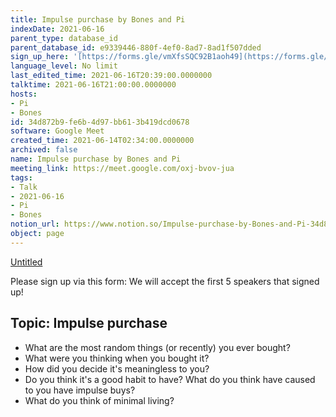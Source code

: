 ```yaml
---
title: Impulse purchase by Bones and Pi
indexDate: 2021-06-16
parent_type: database_id
parent_database_id: e9339446-880f-4ef0-8ad7-8ad1f507dded
sign_up_here: '[https://forms.gle/vmXfsSQC92B1aoh49](https://forms.gle/vmXfsSQC92B1aoh49)'
language_level: No limit
last_edited_time: 2021-06-16T20:39:00.0000000
talktime: 2021-06-16T21:00:00.0000000
hosts:
- Pi
- Bones
id: 34d872b9-fe6b-4d97-bb61-3b419dcd0678
software: Google Meet
created_time: 2021-06-14T02:34:00.0000000
archived: false
name: Impulse purchase by Bones and Pi
meeting_link: https://meet.google.com/oxj-bvov-jua
tags:
- Talk
- 2021-06-16
- Pi
- Bones
notion_url: https://www.notion.so/Impulse-purchase-by-Bones-and-Pi-34d872b9fe6b4d97bb613b419dcd0678
object: page
---
```


[Untitled](https://www.notion.so/cd877e06ad7149f69157f2c71bad5cca)   

Please sign up via this form:
We will accept the first  5 speakers  that signed up! 


## Topic: Impulse purchase

   - What are the most random things (or recently) you ever bought?
   - What were you thinking when you bought it?
   - How did you decide it's meaningless to you?
   - Do you think it's a good habit to have? What do you think have caused to you have impulse buys?
   - What do you think of minimal living?




